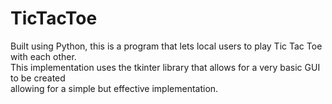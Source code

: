 # TicTacToe
Built using Python, this is a program that lets local users to play Tic Tac Toe with each other. \
This implementation uses the tkinter library that allows for a very basic GUI to be created \
allowing for a simple but effective implementation.

